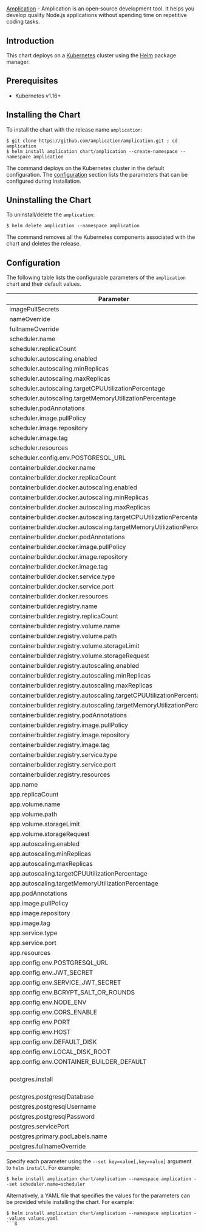 # 

[Amplication](https://amplication.com) - Amplication is an open‑source development tool. It helps you develop quality Node.js applications without spending time on repetitive coding tasks.


## Introduction

This chart deploys  on a [Kubernetes](http://kubernetes.io) cluster using the [Helm](https://helm.sh) package manager.

## Prerequisites

- Kubernetes v1.16+

## Installing the Chart

To install the chart with the release name `amplication`:

```console
$ git clone https://github.com/amplication/amplication.git ; cd amplication
$ helm install amplication chart/amplication --create-namespace --namespace amplication
```

The command deploys  on the Kubernetes cluster in the default configuration. The [configuration](#configuration) section lists the parameters that can be configured during installation.

## Uninstalling the Chart

To uninstall/delete the `amplication`:

```console
$ helm delete amplication --namespace amplication
```

The command removes all the Kubernetes components associated with the chart and deletes the release.

## Configuration

The following table lists the configurable parameters of the `amplication` chart and their default values.

|                                Parameter                                |                                                                    Description                                                                    |          Default          |
|-------------------------------------------------------------------------|---------------------------------------------------------------------------------------------------------------------------------------------------|---------------------------|
| imagePullSecrets                                                        |                                                                                                                                                   | `[]`                      |
| nameOverride                                                            |                                                                                                                                                   | `""`                      |
| fullnameOverride                                                        |                                                                                                                                                   | `""`                      |
| scheduler.name                                                          |                                                                                                                                                   | `scheduler`               |
| scheduler.replicaCount                                                  |                                                                                                                                                   | `1`                       |
| scheduler.autoscaling.enabled                                           |                                                                                                                                                   | `false`                   |
| scheduler.autoscaling.minReplicas                                       |                                                                                                                                                   | `1`                       |
| scheduler.autoscaling.maxReplicas                                       |                                                                                                                                                   | `100`                     |
| scheduler.autoscaling.targetCPUUtilizationPercentage                    |                                                                                                                                                   | `80`                      |
| scheduler.autoscaling.targetMemoryUtilizationPercentage                 |                                                                                                                                                   | `80`                      |
| scheduler.podAnnotations                                                |                                                                                                                                                   | `{}`                      |
| scheduler.image.pullPolicy                                              |                                                                                                                                                   | `Always`                  |
| scheduler.image.repository                                              |                                                                                                                                                   | `amplication/scheduler`   |
| scheduler.image.tag                                                     | Overrides the image tag whose default is the chart appVersion.                                                                                    | `latest`                  |
| scheduler.resources                                                     |                                                                                                                                                   | `{}`                      |
| scheduler.config.env.POSTGRESQL_URL                                     |                                                                                                                                                   | ``                        |
| containerbuilder.docker.name                                            |                                                                                                                                                   | `docker`                  |
| containerbuilder.docker.replicaCount                                    |                                                                                                                                                   | `1`                       |
| containerbuilder.docker.autoscaling.enabled                             |                                                                                                                                                   | `false`                   |
| containerbuilder.docker.autoscaling.minReplicas                         |                                                                                                                                                   | `1`                       |
| containerbuilder.docker.autoscaling.maxReplicas                         |                                                                                                                                                   | `100`                     |
| containerbuilder.docker.autoscaling.targetCPUUtilizationPercentage      |                                                                                                                                                   | `80`                      |
| containerbuilder.docker.autoscaling.targetMemoryUtilizationPercentage   |                                                                                                                                                   | `80`                      |
| containerbuilder.docker.podAnnotations                                  |                                                                                                                                                   | `{}`                      |
| containerbuilder.docker.image.pullPolicy                                |                                                                                                                                                   | `Always`                  |
| containerbuilder.docker.image.repository                                |                                                                                                                                                   | `docker`                  |
| containerbuilder.docker.image.tag                                       |                                                                                                                                                   | `dind`                    |
| containerbuilder.docker.service.type                                    |                                                                                                                                                   | `ClusterIP`               |
| containerbuilder.docker.service.port                                    |                                                                                                                                                   | `2375`                    |
| containerbuilder.docker.resources                                       |                                                                                                                                                   | `{}`                      |
| containerbuilder.registry.name                                          |                                                                                                                                                   | `registry`                |
| containerbuilder.registry.replicaCount                                  |                                                                                                                                                   | `1`                       |
| containerbuilder.registry.volume.name                                   |                                                                                                                                                   | `registry-data`           |
| containerbuilder.registry.volume.path                                   |                                                                                                                                                   | `/var/lib/registry`       |
| containerbuilder.registry.volume.storageLimit                           |                                                                                                                                                   | `20Gi`                    |
| containerbuilder.registry.volume.storageRequest                         |                                                                                                                                                   | `2Gi`                     |
| containerbuilder.registry.autoscaling.enabled                           |                                                                                                                                                   | `false`                   |
| containerbuilder.registry.autoscaling.minReplicas                       |                                                                                                                                                   | `1`                       |
| containerbuilder.registry.autoscaling.maxReplicas                       |                                                                                                                                                   | `100`                     |
| containerbuilder.registry.autoscaling.targetCPUUtilizationPercentage    |                                                                                                                                                   | `80`                      |
| containerbuilder.registry.autoscaling.targetMemoryUtilizationPercentage |                                                                                                                                                   | `80`                      |
| containerbuilder.registry.podAnnotations                                |                                                                                                                                                   | `{}`                      |
| containerbuilder.registry.image.pullPolicy                              |                                                                                                                                                   | `Always`                  |
| containerbuilder.registry.image.repository                              |                                                                                                                                                   | `registry`                |
| containerbuilder.registry.image.tag                                     |                                                                                                                                                   | `2`                       |
| containerbuilder.registry.service.type                                  |                                                                                                                                                   | `ClusterIP`               |
| containerbuilder.registry.service.port                                  |                                                                                                                                                   | `5000`                    |
| containerbuilder.registry.resources                                     |                                                                                                                                                   | `{}`                      |
| app.name                                                                |                                                                                                                                                   | `app`                     |
| app.replicaCount                                                        |                                                                                                                                                   | `1`                       |
| app.volume.name                                                         |                                                                                                                                                   | `app-artifacts-data`      |
| app.volume.path                                                         |                                                                                                                                                   | `/artifacts`              |
| app.volume.storageLimit                                                 |                                                                                                                                                   | `5Gi`                     |
| app.volume.storageRequest                                               |                                                                                                                                                   | `1Gi`                     |
| app.autoscaling.enabled                                                 |                                                                                                                                                   | `false`                   |
| app.autoscaling.minReplicas                                             |                                                                                                                                                   | `1`                       |
| app.autoscaling.maxReplicas                                             |                                                                                                                                                   | `100`                     |
| app.autoscaling.targetCPUUtilizationPercentage                          |                                                                                                                                                   | `80`                      |
| app.autoscaling.targetMemoryUtilizationPercentage                       |                                                                                                                                                   | `80`                      |
| app.podAnnotations                                                      |                                                                                                                                                   | `{}`                      |
| app.image.pullPolicy                                                    |                                                                                                                                                   | `Always`                  |
| app.image.repository                                                    |                                                                                                                                                   | `amplication/amplication` |
| app.image.tag                                                           | Overrides the image tag whose default is the chart appVersion.                                                                                    | `latest`                  |
| app.service.type                                                        |                                                                                                                                                   | `ClusterIP`               |
| app.service.port                                                        |                                                                                                                                                   | `3000`                    |
| app.resources                                                           |                                                                                                                                                   | `{}`                      |
| app.config.env.POSTGRESQL_URL                                           |                                                                                                                                                   | ``                        |
| app.config.env.JWT_SECRET                                               |                                                                                                                                                   | `jwt-secret`              |
| app.config.env.SERVICE_JWT_SECRET                                       |                                                                                                                                                   | `service-jwt-secret`      |
| app.config.env.BCRYPT_SALT_OR_ROUNDS                                    |                                                                                                                                                   | `"10"`                    |
| app.config.env.NODE_ENV                                                 |                                                                                                                                                   | `production`              |
| app.config.env.CORS_ENABLE                                              |                                                                                                                                                   | `"1"`                     |
| app.config.env.PORT                                                     |                                                                                                                                                   | ``                        |
| app.config.env.HOST                                                     |                                                                                                                                                   | ``                        |
| app.config.env.DEFAULT_DISK                                             |                                                                                                                                                   | `local`                   |
| app.config.env.LOCAL_DISK_ROOT                                          |                                                                                                                                                   | `/artifacts`              |
| app.config.env.CONTAINER_BUILDER_DEFAULT                                |                                                                                                                                                   | `docker`                  |
| postgres.install                                                        | Setting "install" to true will install third-party helm chart (bitnami/postgres) https://github.com/bitnami/charts/tree/master/bitnami/postgresql | `true`                    |
| postgres.postgresqlDatabase                                             |                                                                                                                                                   | `postgres`                |
| postgres.postgresqlUsername                                             |                                                                                                                                                   | `postgres`                |
| postgres.postgresqlPassword                                             |                                                                                                                                                   | `Fd7zZXWvCY3bdgLHz`       |
| postgres.servicePort                                                    |                                                                                                                                                   | `5432`                    |
| postgres.primary.podLabels.name                                         |                                                                                                                                                   | `"localpostgres"`         |
| postgres.fullnameOverride                                               |                                                                                                                                                   | `"localpostgres"`         |


Specify each parameter using the `--set key=value[,key=value]` argument to `helm install`. For example:

```console
$ helm install amplication chart/amplication --namespace amplication --set scheduler.name=scheduler
```

Alternatively, a YAML file that specifies the values for the parameters can be provided while
installing the chart. For example:

```console
$ helm install amplication chart/amplication --namespace amplication --values values.yaml
```ß